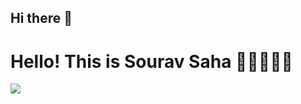 ## Hi there 👋
# Hello! This is Sourav Saha 🙋🏻‍♂️🕺🏻
<img src = "https://user-images.githubusercontent.com/110812339/224934400-ae1625b5-f3f1-434f-82a0-8814d4c3329e.gif">
<!--
**souravsaha321/souravsaha321** is a ✨ _special_ ✨ repository because its `README.md` (this file) appears on your GitHub profile.

Here are some ideas to get you started:

- 🔭 I’m currently working on ...
- 🌱 I’m currently learning ...
- 👯 I’m looking to collaborate on ...
- 🤔 I’m looking for help with ...
- 💬 Ask me about ...
- 📫 How to reach me: ...
- 😄 Pronouns: ...
- ⚡ Fun fact: ...
-->
